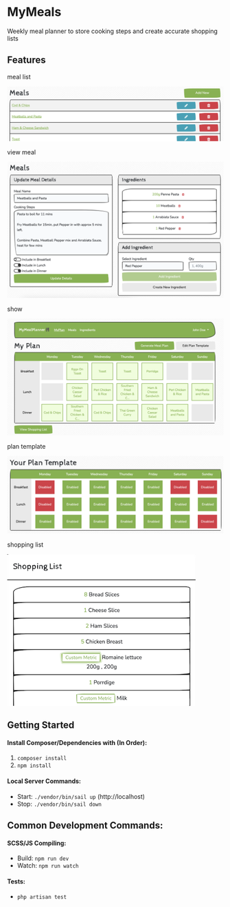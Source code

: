 # MyMeals
Weekly meal planner to store cooking steps and create accurate shopping lists

## Features
meal list

![ScreenShot](/showcases/meal-list.png)

view meal

![ScreenShot](/showcases/meal-view.png)

show

![ScreenShot](/showcases/plan.png)

plan template

![ScreenShot](/showcases/plan-template.png)

shopping list

![ScreenShot](/showcases/shopping-list.png)

## Getting Started
#### Install Composer/Dependencies with (In Order):
1. `composer install`
2. `npm install`

#### Local Server Commands:
- Start: `./vendor/bin/sail up` (http://localhost)
- Stop: `./vendor/bin/sail down`

## Common Development Commands:
#### SCSS/JS Compiling:
- Build: `npm run dev` 
- Watch: `npm run watch`

#### Tests:
- `php artisan test`
